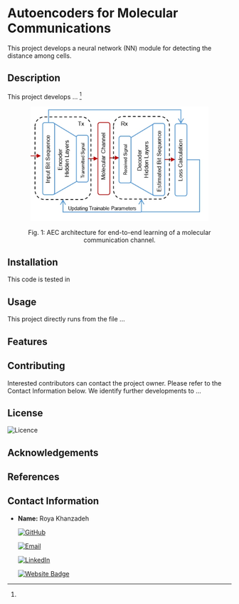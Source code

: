 # Autoencoders for Molecular Communications
This project develops a neural network (NN) module for detecting the distance among cells.

## Description
This project develops ... [^1]

<figure>
    <p align="center">
<img src="https://github.com/tkn-tub/NN_molecular_communications/blob/main/Figures/autoencoder.jpg?raw=true" width="400">
    </p>
</figure>
<p align="center">
Fig. 1: AEC architecture for end-to-end learning of a molecular communication channel.
</p>


## Installation
This code is tested in 

## Usage

This project directly runs from the file ...

## Features


## Contributing
Interested contributors can contact the project owner. Please refer to the Contact Information below. We identify further developments to ...

## License
![Licence](https://img.shields.io/github/license/larymak/Python-project-Scripts)

## Acknowledgements


## References
[^1]:

## Contact Information

- **Name:** Roya Khanzadeh

    [![GitHub](https://img.shields.io/badge/GitHub-181717?logo=github)](https://github.com/ROYA_USER)

    [![Email](https://img.shields.io/badge/Email-roya.khanzadeh@jku.at-D14836?logo=gmail&logoColor=white)](mailto:roya.khanzadeh@jku.at)

    [![LinkedIn](https://img.shields.io/badge/LinkedIn-Roya-blue?logo=linkedin&style=flat-square)](https://www.linkedin.com/in/roya-khanzadeh-6180b654/?originalSubdomain=at)

    [![Website Badge](https://img.shields.io/badge/Website-Homepage-blue?logo=web)](https://www.jku.at/institut-fuer-nachrichtentechnik-und-hochfrequenzsysteme/team/prof-andreas-springer/roya-khanzadeh/)